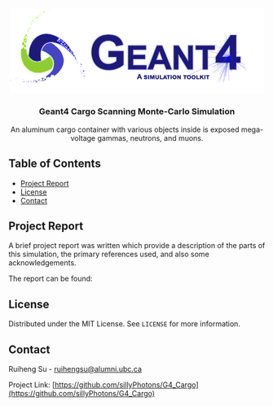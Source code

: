 
<!--
*** Thanks for checking out this README Template. If you have a suggestion that would
*** make this better, please fork the repo and create a pull request or simply open
*** an issue with the tag "enhancement".
*** Thanks again! Now go create something AMAZING! :D
***
***
***
*** To avoid retyping too much info. Do a search and replace for the following:
*** github_username, repo, twitter_handle, email
-->


<!-- PROJECT LOGO -->
<br />
<p align="center">
  <a href="https://github.com/sillyPhotons/G4_Cargo">
    <img src="images/logo.png" alt="Logo" width = 500>
  </a>

  <h3 align="center">Geant4 Cargo Scanning Monte-Carlo Simulation</h3>

  <p align="center">
An aluminum cargo container with various objects inside is exposed mega-voltage gammas, neutrons, and muons.
    <br />
     </p>
</p>



<!-- TABLE OF CONTENTS -->
## Table of Contents

* [Project Report](#about-the-project)
* [License](#license)
* [Contact](#contact)


<!-- ABOUT THE PROJECT -->
## Project Report
A brief project report was written which provide a description of the parts of this simulation, the primary references used, and also some acknowledgements.

The report can be found:

<!-- LICENSE -->
## License

Distributed under the MIT License. See `LICENSE` for more information.

<!-- CONTACT -->
## Contact

Ruiheng Su - ruihengsu@alumni.ubc.ca

Project Link: [https://github.com/sillyPhotons/G4_Cargo](https://github.com/sillyPhotons/G4_Cargo)
